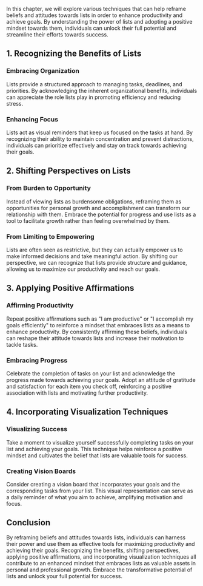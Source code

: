 
In this chapter, we will explore various techniques that can help reframe beliefs and attitudes towards lists in order to enhance productivity and achieve goals. By understanding the power of lists and adopting a positive mindset towards them, individuals can unlock their full potential and streamline their efforts towards success.

1\. Recognizing the Benefits of Lists
------------------------------------

### Embracing Organization

Lists provide a structured approach to managing tasks, deadlines, and priorities. By acknowledging the inherent organizational benefits, individuals can appreciate the role lists play in promoting efficiency and reducing stress.

### Enhancing Focus

Lists act as visual reminders that keep us focused on the tasks at hand. By recognizing their ability to maintain concentration and prevent distractions, individuals can prioritize effectively and stay on track towards achieving their goals.

2\. Shifting Perspectives on Lists
---------------------------------

### From Burden to Opportunity

Instead of viewing lists as burdensome obligations, reframing them as opportunities for personal growth and accomplishment can transform our relationship with them. Embrace the potential for progress and use lists as a tool to facilitate growth rather than feeling overwhelmed by them.

### From Limiting to Empowering

Lists are often seen as restrictive, but they can actually empower us to make informed decisions and take meaningful action. By shifting our perspective, we can recognize that lists provide structure and guidance, allowing us to maximize our productivity and reach our goals.

3\. Applying Positive Affirmations
---------------------------------

### Affirming Productivity

Repeat positive affirmations such as "I am productive" or "I accomplish my goals efficiently" to reinforce a mindset that embraces lists as a means to enhance productivity. By consistently affirming these beliefs, individuals can reshape their attitude towards lists and increase their motivation to tackle tasks.

### Embracing Progress

Celebrate the completion of tasks on your list and acknowledge the progress made towards achieving your goals. Adopt an attitude of gratitude and satisfaction for each item you check off, reinforcing a positive association with lists and motivating further productivity.

4\. Incorporating Visualization Techniques
-----------------------------------------

### Visualizing Success

Take a moment to visualize yourself successfully completing tasks on your list and achieving your goals. This technique helps reinforce a positive mindset and cultivates the belief that lists are valuable tools for success.

### Creating Vision Boards

Consider creating a vision board that incorporates your goals and the corresponding tasks from your list. This visual representation can serve as a daily reminder of what you aim to achieve, amplifying motivation and focus.

Conclusion
----------

By reframing beliefs and attitudes towards lists, individuals can harness their power and use them as effective tools for maximizing productivity and achieving their goals. Recognizing the benefits, shifting perspectives, applying positive affirmations, and incorporating visualization techniques all contribute to an enhanced mindset that embraces lists as valuable assets in personal and professional growth. Embrace the transformative potential of lists and unlock your full potential for success.
